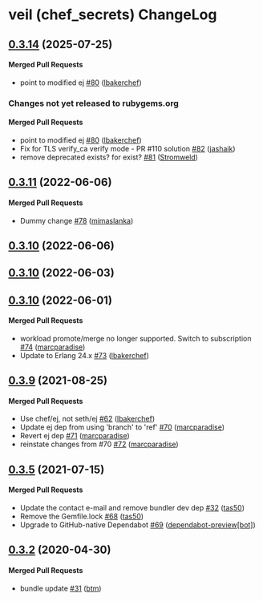 # veil (chef\_secrets) ChangeLog

<!-- latest_release 0.3.14 -->
## [0.3.14](https://github.com/chef/chef_secrets/tree/0.3.14) (2025-07-25)

#### Merged Pull Requests
- point to modified ej [#80](https://github.com/chef/chef_secrets/pull/80) ([lbakerchef](https://github.com/lbakerchef))
<!-- latest_release -->

<!-- release_rollup since=0.3.11 -->
### Changes not yet released to rubygems.org

#### Merged Pull Requests
- point to modified ej [#80](https://github.com/chef/chef_secrets/pull/80) ([lbakerchef](https://github.com/lbakerchef)) <!-- 0.3.14 -->
- Fix for TLS verify_ca verify mode - PR #110 solution [#82](https://github.com/chef/chef_secrets/pull/82) ([jashaik](https://github.com/jashaik)) <!-- 0.3.13 -->
- remove deprecated exists? for exist? [#81](https://github.com/chef/chef_secrets/pull/81) ([Stromweld](https://github.com/Stromweld)) <!-- 0.3.12 -->
<!-- release_rollup -->

<!-- latest_stable_release -->
## [0.3.11](https://github.com/chef/chef_secrets/tree/0.3.11) (2022-06-06)

#### Merged Pull Requests
- Dummy change [#78](https://github.com/chef/chef_secrets/pull/78) ([mimaslanka](https://github.com/mimaslanka))
<!-- latest_stable_release -->

## [0.3.10](https://github.com/chef/chef_secrets/tree/0.3.10) (2022-06-06)

## [0.3.10](https://github.com/chef/chef_secrets/tree/0.3.10) (2022-06-03)

## [0.3.10](https://github.com/chef/chef_secrets/tree/0.3.10) (2022-06-01)

#### Merged Pull Requests
- workload promote/merge no longer supported. Switch to subscription [#74](https://github.com/chef/chef_secrets/pull/74) ([marcparadise](https://github.com/marcparadise))
- Update to Erlang 24.x [#73](https://github.com/chef/chef_secrets/pull/73) ([lbakerchef](https://github.com/lbakerchef))

## [0.3.9](https://github.com/chef/chef_secrets/tree/0.3.9) (2021-08-25)

#### Merged Pull Requests
- Use chef/ej, not seth/ej [#62](https://github.com/chef/chef_secrets/pull/62) ([lbakerchef](https://github.com/lbakerchef))
- Update ej dep from using &#39;branch&#39; to &#39;ref&#39; [#70](https://github.com/chef/chef_secrets/pull/70) ([marcparadise](https://github.com/marcparadise))
- Revert ej dep [#71](https://github.com/chef/chef_secrets/pull/71) ([marcparadise](https://github.com/marcparadise))
- reinstate changes from #70 [#72](https://github.com/chef/chef_secrets/pull/72) ([marcparadise](https://github.com/marcparadise))

## [0.3.5](https://github.com/chef/chef_secrets/tree/0.3.5) (2021-07-15)

#### Merged Pull Requests
- Update the contact e-mail and remove bundler dev dep [#32](https://github.com/chef/chef_secrets/pull/32) ([tas50](https://github.com/tas50))
- Remove the Gemfile.lock [#68](https://github.com/chef/chef_secrets/pull/68) ([tas50](https://github.com/tas50))
- Upgrade to GitHub-native Dependabot [#69](https://github.com/chef/chef_secrets/pull/69) ([dependabot-preview[bot]](https://github.com/dependabot-preview[bot]))

## [0.3.2](https://github.com/chef/chef_secrets/tree/0.3.2) (2020-04-30)

#### Merged Pull Requests
- bundle update [#31](https://github.com/chef/chef_secrets/pull/31) ([btm](https://github.com/btm))